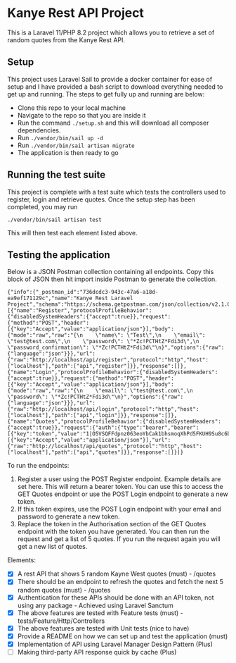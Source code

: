 # Kanye Rest API Project

This is a Laravel 11/PHP 8.2 project which allows you to retrieve a set of random quotes from the Kanye Rest API.

## Setup

This project uses Laravel Sail to provide a docker container for ease of setup and I have provided a bash script to download everything needed to get up and running. The steps to get fully up and running are below:

-   Clone this repo to your local machine
-   Navigate to the repo so that you are inside it
-   Run the command `./setup.sh` and this will download all composer dependencies.
-   Run `./vendor/bin/sail up -d`
-   Run `./vendor/bin/sail artisan migrate`
-   The application is then ready to go

## Running the test suite

This project is complete with a test suite which tests the controllers used to register, login and retrieve quotes. Once the setup step has been completed, you may run

    ./vendor/bin/sail artisan test

This will then test each element listed above.

## Testing the application

Below is a JSON Postman collection containing all endpoints. Copy this block of JSON then hit import inside Postman to generate the collection.

    {"info":{"_postman_id":"736dcdc3-943c-47a6-a18d-ea9ef171129c","name":"Kanye Rest Laravel Project","schema":"https://schema.getpostman.com/json/collection/v2.1.0/collection.json","_exporter_id":"11157529"},"item":[{"name":"Register","protocolProfileBehavior":{"disabledSystemHeaders":{"accept":true}},"request":{"method":"POST","header":[{"key":"Accept","value":"application/json"}],"body":{"mode":"raw","raw":"{\n    \"name\": \"Test\",\n    \"email\": \"test@test.com\",\n    \"password\": \"*Zc!PCTHtZ*Fdi3d\",\n    \"password_confirmation\": \"*Zc!PCTHtZ*Fdi3d\"\n}","options":{"raw":{"language":"json"}}},"url":{"raw":"http://localhost/api/register","protocol":"http","host":["localhost"],"path":["api","register"]}},"response":[]},{"name":"Login","protocolProfileBehavior":{"disabledSystemHeaders":{"accept":true}},"request":{"method":"POST","header":[{"key":"Accept","value":"application/json"}],"body":{"mode":"raw","raw":"{\n    \"email\": \"test@test.com\",\n    \"password\": \"*Zc!PCTHtZ*Fdi3d\"\n}","options":{"raw":{"language":"json"}}},"url":{"raw":"http://localhost/api/login","protocol":"http","host":["localhost"],"path":["api","login"]}},"response":[]},{"name":"Quotes","protocolProfileBehavior":{"disabledSystemHeaders":{"accept":true}},"request":{"auth":{"type":"bearer","bearer":[{"key":"token","value":"1|O5VSQFFdpnz063eoYbCak1bhsmoqXhPd5FKUH9Su8c6b72a4","type":"string"}]},"method":"GET","header":[{"key":"Accept","value":"application/json"}],"url":{"raw":"http://localhost/api/quotes","protocol":"http","host":["localhost"],"path":["api","quotes"]}},"response":[]}]}

To run the endpoints:

1.  Register a user using the POST Register endpoint. Example details are set here. This will return a bearer token. You can use this to access the GET Quotes endpoint or use the POST Login endpoint to generate a new token.
2.  If this token expires, use the POST Login endpoint with your email and password to generate a new token.
3.  Replace the token in the Authorisation section of the GET Quotes endpoint with the token you have generated. You can then run the request and get a list of 5 quotes. If you run the request again you will get a new list of quotes.

Elements:

-   [x] A rest API that shows 5 random Kayne West quotes (must) - /quotes
-   [x] There should be an endpoint to refresh the quotes and fetch the next 5 random quotes (must) - /quotes
-   [x] Authentication for these APIs should be done with an API token, not using any package - Achieved using Laravel Sanctum
-   [x] The above features are tested with Feature tests (must) - tests/Feature/Http/Controllers
-   [x] The above features are tested with Unit tests (nice to have)
-   [x] Provide a README on how we can set up and test the application (must)
-   [x] Implementation of API using Laravel Manager Design Pattern (Plus)
-   [ ] Making third-party API response quick by cache (Plus)
